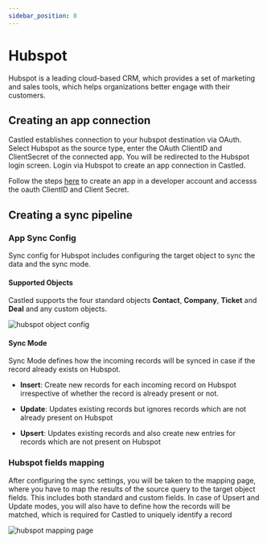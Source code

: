 ```yaml
---
sidebar_position: 8
---
```


# Hubspot

Hubspot is a leading cloud-based CRM, which provides a set of marketing and sales tools, which helps organizations better engage with their customers.

## Creating an app connection

Castled establishes connection to your hubspot destination via OAuth. Select Hubspot as the source type, enter the OAuth ClientID and ClientSecret of the connected app. You will be redirected to the Hubspot login screen. Login via Hubspot to create an app connection in Castled. 

Follow the steps [here](https://developers.hubspot.com/docs/api/working-with-oauth) to create an app in a developer account and accesss the oauth ClientID and Client Secret.

## Creating a sync pipeline

### App Sync Config

Sync config for Hubspot includes configuring the target object to sync the data and the sync mode.

#### Supported Objects

Castled supports the four standard objects **Contact**, **Company**, **Ticket** and **Deal** and any custom objects.

![hubspot object config](/img/screens/destinations/hubspot/hs_sync_object.png)


#### Sync Mode

Sync Mode defines how the incoming records will be synced in case if the record already exists on Hubspot. 

* **Insert**:  Create new records for each incoming record on Hubspot irrespective of whether the record is already present or not.

* **Update**: Updates existing records but ignores records which are not already present on Hubspot

* **Upsert**: Updates existing records and also create new entries for records which are not present on Hubspot


### Hubspot fields mapping

After configuring the sync settings, you will be taken to the mapping page, where you have to map the results of the source query to the target object fields. This includes both standard and custom fields. In case of Upsert and Update modes, you will also have to define how the records will be matched, which is required for Castled to uniquely identify a record

![hubspot mapping page](/img/screens/destinations/hubspot/hs_mapping.png)